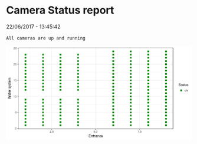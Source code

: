 Camera Status report
================
22/06/2017 - 13:45:42

    All cameras are up and running

![](camreport_files/figure-markdown_github/unnamed-chunk-2-1.png)
